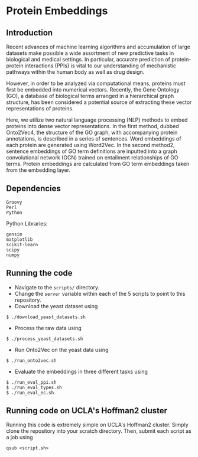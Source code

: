 # Protein Embeddings

## Introduction
Recent advances of machine learning algorithms and accumulation of large datasets make possible a wide assortment of new predictive tasks in biological and medical settings. In particular, accurate prediction of protein-protein interactions (PPIs) is vital to our understanding of mechanistic pathways within the human body as well as drug design.

However, in order to be analyzed via computational means, proteins must first be embedded into numerical vectors. Recently, the Gene Ontology (GO), a database of biological terms arranged in a hierarchical graph structure, has been considered a potential source of extracting these vector representations of proteins. 

Here, we utilize two natural language processing (NLP) methods to embed proteins into dense vector representations. In the first method, dubbed Onto2Vec4, the structure of the GO graph, with accompanying protein annotations, is described in a series of sentences. Word embeddings of each protein are generated using Word2Vec. In the second method2, sentence embeddings of GO term definitions are inputted into a graph convolutional network (GCN) trained on entailment relationships of GO terms. Protein embeddings are calculated from GO term embeddings taken from the embedding layer. 

## Dependencies
```
Groovy
Perl
Python
```
Python Libraries:
```
gensim
matplotlib
scikit-learn
scipy
numpy
```
## Running the code
- Navigate to the ```scripts/``` directory.
- Change the ```server``` variable within each of the 5 scripts to point to this repository.
- Download the yeast dataset using
```
$ ./download_yeast_datasets.sh
```
- Process the raw data using
```
$ ./process_yeast_datasets.sh
```
- Run Onto2Vec on the yeast data using
```
$ ./run_onto2vec.sh
```
- Evaluate the embeddings in three different tasks using
```
$ ./run_eval_ppi.sh
$ ./run_eval_types.sh
$ ./run_eval_ec.sh
```

## Running code on UCLA's Hoffman2 cluster
Running this code is extremely simple on UCLA's Hoffman2 cluster. Simply clone the repository into your scratch directory. Then, submit each script as a job using
```
qsub <script.sh>
```





